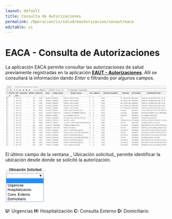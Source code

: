 ```yaml
---
layout: default
title: Consulta de Autorizaciones
permalink: /Operacion/is/salud/eautorizacion/conaut/eaca
editable: si
---
```


# EACA - Consulta de Autorizaciones

La aplicación EACA permite consultar las autorizaciones de salud previamente registradas en la aplicación [**EAUT - Autorizaciones**](http://docs.oasiscom.com/Operacion/is/salud/eautorizacion/movaut/eaut). Allí se consultará la información dando _Enter_ o filtrando por algunos campos.  

![](eaca.png)

El último campo de la ventana _ Ubicación solicitud_ permite identificar la ubicación desde donde se solicitó la autorización.  

![](eaca1.png)

**U:** Urgencias
**H:** Hospitalización
**C:** Consulta Externo
**D:** Domiciliario



